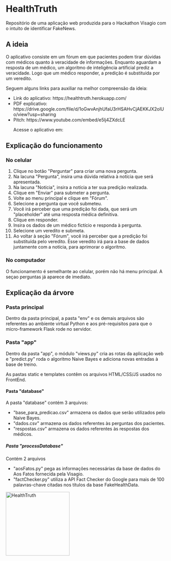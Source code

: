 <h1>HealthTruth</h1>

<p>Repositório de uma aplicação web produzida para o Hackathon Visagio com o intuito de identificar FakeNews.</p>
<h2>A ideia</h2>
<p>O aplicativo consiste em um fórum em que pacientes podem tirar dúvidas com médicos quanto à veracidade de informações. Enquanto aguardam a resposta de um médico, um algoritmo de inteligência artificial prediz a veracidade. Logo que um médico responder, a predição é substituida por um veredito.</p>
<p>Seguem alguns links para auxiliar na melhor compreensão da ideia: </p>
<ul>
  <li>Link do aplicativo: https://healthtruth.herokuapp.com/</li>
  <li>PDF explicativo: https://drive.google.com/file/d/1oGwvAnjhUfaU3rHSAHvCjAEKKJX2olUo/view?usp=sharing</li>
  <li>Pitch: https://www.youtube.com/embed/e5lj4ZXdcLE</li>
<p>Acesse o aplicativo em: </p>
</ul>
<h2>Explicação do funcionamento</h2>
  <h3>No celular</h3>
  <ol>
  <li>Clique no botão "Perguntar" para criar uma nova pergunta.</li>
  <li>Na lacuna "Pergunta", insira uma dúvida relativa à notícia que será apresentada.</li>
  <li>Na lacuna "Notícia", insira a notícia a ter sua predição realizada.</li>
  <li>Clique em "Enviar" para submeter a pergunta.</li>
  <li>Volte ao menu principal e clique em "Fórum".</li>
  <li>Selecione a pergunta que você submeteu.</li>
  <li>Você irá perceber que uma predição foi dada, que será um "placeholder" até uma resposta médica definitiva.</li>
  <li>Clique em responder.</li>
  <li>Insira os dados de um médico fictício e responda à pergunta.</li>
  <li>Selecione um veredito e submeta.</li>
  <li>Ao voltar à seção "Fórum", você irá perceber que a predição foi substituída pelo veredito. Esse veredito irá para a base de dados juntamente com a notícia, para aprimorar o algoritmo.</li>
  </ol>
  
  <h3>No computador</h3>
  <p>O funcionamento é semelhante ao celular, porém não há menu principal. A seçao perguntas já aparece de imediato.</p>
  
  
<h2>Explicação da árvore</h2>
<h3>Pasta principal</h3>
<p>Dentro da pasta principal, a pasta "env" e os demais arquivos são referentes ao ambiente virtual Python e aos pré-requisitos para que o micro-framework Flask rode no servidor.</p>
<h3>Pasta "app"</h3>
<p>Dentro da pasta "app", o módulo "views.py" cria as rotas da aplicação web e "predict.py" roda o algoritmo Naive Bayes e adiciona novas entradas à base de treino.</p>
<p>As pastas static e templates contêm os arquivos HTML/CSS/JS usados no FrontEnd.</p>
<h4>Pasta "database"</h4>
<p>A pasta "database" contém 3 arquivos:</p>
<ul>
  <li>"base_para_predicao.csv" armazena os dados que serão utilizados pelo Naive Bayes.</li>
  <li>"dados.csv" armazena os dados referentes às perguntas dos pacientes.</li>
  <li>"respostas.csv" armazena os dados referentes às respostas dos médicos.</li>
</ul>
<h5>Pasta "processDatabase"</h5>
<p>Contém 2 arquivos</p>
 <ul>
  <li>"aosFatos.py" pega as informações necessárias da base de dados do Aos Fatos fornecida pela Visagio.</li>
  <li>"factChecker.py" utiliza a API Fact Checker do Google para mais de 100 palavras-chave citadas nos títulos da base FakeHealthData.</li>
 </ul>

<img style="width: 200px;" src="https://raw.githubusercontent.com/medcompunicamp/healthtruth/master/app/static/img/logo.svg" alt="HealthTruth">

